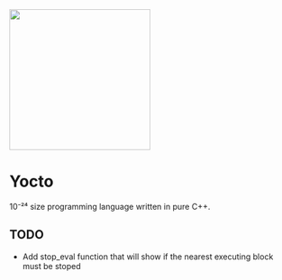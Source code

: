 <img src="https://github.com/hazer-hazer/Yocto/img/Yocto.png" width="250">

# Yocto

10⁻²⁴ size programming language written in pure C++.

## TODO
- Add stop_eval function that will show if the nearest executing block must be stoped